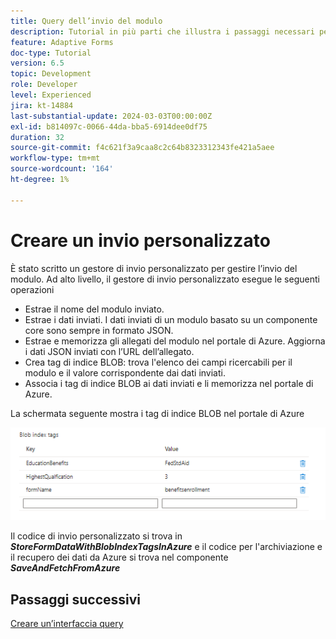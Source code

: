 ```yaml
---
title: Query dell’invio del modulo
description: Tutorial in più parti che illustra i passaggi necessari per eseguire query sugli invii di moduli memorizzati nel portale di Azure
feature: Adaptive Forms
doc-type: Tutorial
version: 6.5
topic: Development
role: Developer
level: Experienced
jira: kt-14884
last-substantial-update: 2024-03-03T00:00:00Z
exl-id: b814097c-0066-44da-bba5-6914dee0df75
duration: 32
source-git-commit: f4c621f3a9caa8c2c64b8323312343fe421a5aee
workflow-type: tm+mt
source-wordcount: '164'
ht-degree: 1%

---
```


# Creare un invio personalizzato

È stato scritto un gestore di invio personalizzato per gestire l’invio del modulo. Ad alto livello, il gestore di invio personalizzato esegue le seguenti operazioni

* Estrae il nome del modulo inviato.
* Estrae i dati inviati. I dati inviati di un modulo basato su un componente core sono sempre in formato JSON.
* Estrae e memorizza gli allegati del modulo nel portale di Azure. Aggiorna i dati JSON inviati con l’URL dell’allegato.
* Crea tag di indice BLOB: trova l&#39;elenco dei campi ricercabili per il modulo e il valore corrispondente dai dati inviati.
* Associa i tag di indice BLOB ai dati inviati e li memorizza nel portale di Azure.

La schermata seguente mostra i tag di indice BLOB nel portale di Azure

![blob-index-tags](assets/blob-index-tags.png)

Il codice di invio personalizzato si trova in **_StoreFormDataWithBlobIndexTagsInAzure_** e il codice per l&#39;archiviazione e il recupero dei dati da Azure si trova nel componente **_SaveAndFetchFromAzure_**

## Passaggi successivi

[Creare un’interfaccia query](./part3.md)
